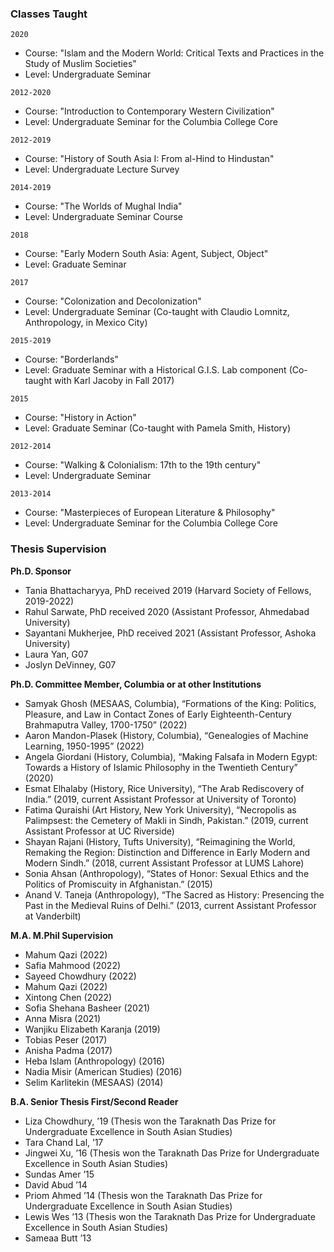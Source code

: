 ### Classes Taught

`2020`

- Course: "Islam and the Modern World: Critical Texts and Practices in the Study of Muslim Societies"
- Level: Undergraduate Seminar

`2012-2020`

- Course: "Introduction to Contemporary Western Civilization"
- Level: Undergraduate Seminar for the Columbia College Core

`2012-2019`

- Course: "History of South Asia I: From al-Hind to Hindustan"
- Level: Undergraduate Lecture Survey

`2014-2019`

- Course: "The Worlds of Mughal India"
- Level: Undergraduate Seminar Course

`2018`

- Course: "Early Modern South Asia: Agent, Subject, Object"
- Level: Graduate Seminar

`2017`

- Course: "Colonization and Decolonization"
- Level: Undergraduate Seminar (Co-taught with Claudio Lomnitz, Anthropology, in Mexico City)

`2015-2019`

- Course: "Borderlands"
- Level: Graduate Seminar with a Historical G.I.S. Lab component (Co-taught with Karl Jacoby in Fall 2017)

`2015`

- Course: "History in Action"
- Level: Graduate Seminar (Co-taught with Pamela Smith, History)

`2012-2014`

- Course: "Walking & Colonialism: 17th to the 19th century"
- Level: Undergraduate Seminar

`2013-2014`

- Course: "Masterpieces of European Literature & Philosophy"
- Level: Undergraduate Seminar for the Columbia College Core

### Thesis Supervision

**Ph.D. Sponsor**

- Tania Bhattacharyya, PhD received 2019 (Harvard Society of Fellows, 2019-2022)
- Rahul Sarwate, PhD received 2020 (Assistant Professor, Ahmedabad University)
- Sayantani Mukherjee, PhD received 2021 (Assistant Professor, Ashoka University)
- Laura Yan, G07
- Joslyn DeVinney, G07

**Ph.D. Committee Member, Columbia or at other Institutions**

- Samyak Ghosh (MESAAS, Columbia), “Formations of the King: Politics, Pleasure, and Law in Contact Zones of Early Eighteenth-Century Brahmaputra Valley, 1700-1750” (2022)
- Aaron Mandon-Plasek (History, Columbia), “Genealogies of Machine Learning, 1950-1995” (2022)
- Angela Giordani (History, Columbia), “Making Falsafa in Modern Egypt: Towards a History of Islamic Philosophy in the Twentieth Century” (2020)
- Esmat Elhalaby (History, Rice University), “The Arab Rediscovery of India.” (2019, current Assistant Professor at University of Toronto)
- Fatima Quraishi (Art History, New York University), “Necropolis as Palimpsest: the Cemetery of Makli in Sindh, Pakistan.” (2019, current Assistant Professor at UC Riverside)
- Shayan Rajani (History, Tufts University), “Reimagining the World, Remaking the Region: Distinction and Difference in Early Modern and Modern Sindh.” (2018, current Assistant Professor at LUMS Lahore)
- Sonia Ahsan (Anthropology), “States of Honor: Sexual Ethics and the Politics of Promiscuity in Afghanistan.” (2015)
- Anand V. Taneja (Anthropology), “The Sacred as History: Presencing the Past in the Medieval Ruins of Delhi.” (2013, current Assistant Professor at Vanderbilt)

**M.A. M.Phil Supervision**

- Mahum Qazi (2022)
- Safia Mahmood (2022)
- Sayeed Chowdhury (2022)
- Mahum Qazi (2022)
- Xintong Chen (2022)
- Sofia Shehana Basheer (2021)
- Anna Misra (2021)
- Wanjiku Elizabeth Karanja (2019)
- Tobias Peser (2017)
- Anisha Padma (2017)
- Heba Islam (Anthropology) (2016)
- Nadia Misir (American Studies) (2016)
- Selim Karlitekin (MESAAS) (2014)

**B.A. Senior Thesis First/Second Reader**

- Liza Chowdhury, ’19 (Thesis won the Taraknath Das Prize for Undergraduate Excellence in South Asian Studies)
- Tara Chand Lal, ’17
- Jingwei Xu, ’16 (Thesis won the Taraknath Das Prize for Undergraduate Excellence in South Asian Studies)
- Sundas Amer ’15
- David Abud ’14
- Priom Ahmed ’14 (Thesis won the Taraknath Das Prize for Undergraduate Excellence in South Asian Studies)
- Lewis Wes ’13 (Thesis won the Taraknath Das Prize for Undergraduate Excellence in South Asian Studies)
- Sameaa Butt ’13
